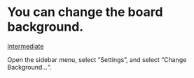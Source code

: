 # You can change the board background.

[Intermediate](README.md)



Open the sidebar menu, select “Settings”, and select “Change Background...“.


